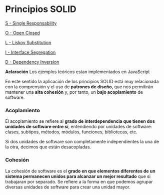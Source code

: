 # Principios SOLID

[S - Single Responsability](https://github.com/barbosalucas278/principios-SOLID/tree/main/SingleResponsability)

[O - Open Closed](https://github.com/barbosalucas278/principios-SOLID/tree/main/OpenClosed)

[L - Liskov Substitution](https://github.com/barbosalucas278/principios-SOLID/tree/main/LiskovSubstitution)

[I - Interface Segregation](https://github.com/barbosalucas278/principios-SOLID/tree/main/InterfaceSegregation)

[D - Dependency Inversion](https://github.com/barbosalucas278/principios-SOLID/tree/main/DependencyInversion)

**Aclaración** Los ejemplos teóricos estan implementados en JavaScript

En este sentido la aplicación de los principios SOLID está muy relacionada con la comprensión y el uso de **patrones de diseño**, que nos permitirán mantener una **alta cohesión** y, por tanto, un **bajo acoplamiento** de software.

### **Acoplamiento**

El acoplamiento se refiere al **grado de interdependencia que tienen dos unidades de software entre sí**, entendiendo por unidades de software: clases, subtipos, métodos, módulos, funciones, bibliotecas, etc.

Si dos unidades de software son completamente independientes la una de la otra, decimos que están desacopladas.

### **Cohesión**

La cohesión de software es el **grado en que elementos diferentes de un sistema permanecen unidos para alcanzar un mejor resultado** que si trabajaran por separado. Se refiere a la forma en que podemos agrupar diversas unidades de software para crear una unidad mayor.
